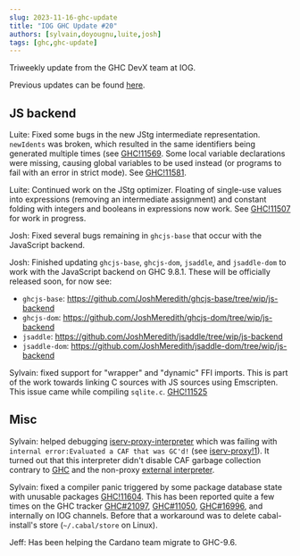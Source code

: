 ```yaml
---
slug: 2023-11-16-ghc-update
title: "IOG GHC Update #20"
authors: [sylvain,doyougnu,luite,josh]
tags: [ghc,ghc-update]
---
```


Triweekly update from the GHC DevX team at IOG.

<!-- truncate -->

Previous updates can be found [here](https://engineering.iog.io/tags/ghc-update).

## JS backend

Luite: Fixed some bugs in the new JStg intermediate representation. `newIdents` was broken, which resulted in the same identifiers
being generated multiple times (see [GHC!11569](https://gitlab.haskell.org/ghc/ghc/-/merge_requests/11569). Some local variable declarations
were missing, causing global variables to be used instead (or programs to fail with an error in strict mode). See
[GHC!11581](https://gitlab.haskell.org/ghc/ghc/-/merge_requests/11581).

Luite: Continued work on the JStg optimizer. Floating of single-use values into expressions (removing an intermediate assignment) and constant
folding with integers and booleans in expressions now work. See [GHC!11507](https://gitlab.haskell.org/ghc/ghc/-/merge_requests/11507)
for work in progress.

Josh: Fixed several bugs remaining in `ghcjs-base` that occur with the JavaScript backend.

Josh: Finished updating `ghcjs-base`, `ghcjs-dom`, `jsaddle`, and `jsaddle-dom` to work with the JavaScript backend on GHC 9.8.1. These will
be officially released soon, for now see:
* `ghcjs-base`: https://github.com/JoshMeredith/ghcjs-base/tree/wip/js-backend
* `ghcjs-dom`: https://github.com/JoshMeredith/ghcjs-dom/tree/wip/js-backend
* `jsaddle`: https://github.com/JoshMeredith/jsaddle/tree/wip/js-backend
* `jsaddle-dom`: https://github.com/JoshMeredith/jsaddle-dom/tree/wip/js-backend

Sylvain: fixed support for "wrapper" and "dynamic" FFI imports. This is part of the work towards linking C sources with JS sources
using Emscripten. This issue came while compiling `sqlite.c`. [GHC!11525](https://gitlab.haskell.org/ghc/ghc/-/merge_requests/11525)

## Misc

Sylvain: helped debugging
[iserv-proxy-interpreter](https://gitlab.haskell.org/ghc/iserv-proxy) which was
failing with `internal error:Evaluated a CAF that was GC'd!` (see [iserv-proxy!1](https://gitlab.haskell.org/ghc/iserv-proxy/-/merge_requests/1)).
It turned out that this interpreter didn't disable CAF garbage collection contrary to
[GHC](https://gitlab.haskell.org/ghc/ghc/-/blob/master/compiler/cbits/keepCAFsForGHCi.c)
and the non-proxy [external
interpreter](https://gitlab.haskell.org/ghc/ghc/-/blob/master/utils/iserv/cbits/iservmain.c).

Sylvain: fixed a compiler panic triggered by some package database state with
unusable packages
[GHC!11604](https://gitlab.haskell.org/ghc/ghc/-/merge_requests/11604).
This has been reported quite a few times on the GHC tracker [GHC#21097](https://gitlab.haskell.org/ghc/ghc/-/issues/21097),
[GHC#11050](https://gitlab.haskell.org/ghc/ghc/-/issues/11050), [GHC#16996](https://gitlab.haskell.org/ghc/ghc/-/issues/16996),
and internally on IOG channels. Before that a workaround was to delete cabal-install's store (`~/.cabal/store` on Linux).

Jeff: Has been helping the Cardano team migrate to GHC-9.6.

